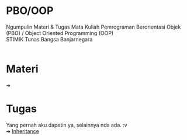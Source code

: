 # PBO/OOP
Ngumpulin Materi &amp; Tugas Mata Kuliah Pemrograman Berorientasi Objek (PBO) / Object Oriented Programming (OOP)
<br>
STIMIK Tunas Bangsa Banjarnegara
<br><br>

# Materi <br>
➜

# Tugas
Yang pernah aku dapetin ya, selainnya nda ada. :v <br>
➜ <a href="https://github.com/prazzdev/matkul-pbo-stb/tree/main/Tugas/OOP%20-%20Bu%20Heni/Inheritance">Inheritance</a>
